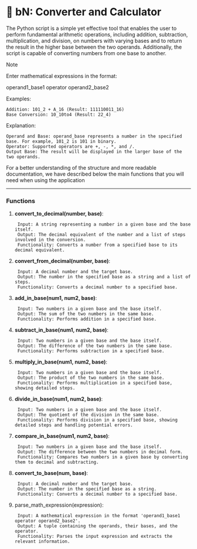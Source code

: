 # 🧮 bN: Converter and Calculator
The Python script is a simple yet effective tool that enables the user to perform fundamental arithmetic operations, including addition, subtraction, multiplication, and division, on numbers with varying bases and to return the result in the higher base between the two operands. Additionally, the script is capable of converting numbers from one base to another.

> [!NOTE]
> Enter mathematical expressions in the format:
>
> operand1_base1 operator operand2_base2
>
> Examples:
>
>     Addition: 101_2 + A_16 (Result: 111110011_16)
>     Base Conversion: 10_10to4 (Result: 22_4)
>
> Explanation:
>
>     Operand and Base: operand_base represents a number in the specified base. For example, 101_2 is 101 in binary.
>     Operator: Supported operators are +, -, *, and /.
>     Output Base: The result will be displayed in the larger base of the two operands.
For a better understanding of the structure and more readable documentation, we have described below the main functions that you will need when using the application

---

### Functions
1. **convert_to_decimal(number, base)**:

        Input: A string representing a number in a given base and the base itself.
        Output: The decimal equivalent of the number and a list of steps involved in the conversion.
        Functionality: Converts a number from a specified base to its decimal equivalent.

2. **convert_from_decimal(number, base)**:

        Input: A decimal number and the target base.
        Output: The number in the specified base as a string and a list of steps.
        Functionality: Converts a decimal number to a specified base.

3. **add_in_base(num1, num2, base)**:

        Input: Two numbers in a given base and the base itself.
        Output: The sum of the two numbers in the same base.
        Functionality: Performs addition in a specified base.

4. **subtract_in_base(num1, num2, base)**:
    
        Input: Two numbers in a given base and the base itself.
        Output: The difference of the two numbers in the same base.
        Functionality: Performs subtraction in a specified base.
    
5. **multiply_in_base(num1, num2, base)**:

        Input: Two numbers in a given base and the base itself.
        Output: The product of the two numbers in the same base.
        Functionality: Performs multiplication in a specified base, showing detailed steps.

6. **divide_in_base(num1, num2, base)**:

        Input: Two numbers in a given base and the base itself.
        Output: The quotient of the division in the same base.
        Functionality: Performs division in a specified base, showing detailed steps and handling potential errors.

7. **compare_in_base(num1, num2, base)**:

        Input: Two numbers in a given base and the base itself.
        Output: The difference between the two numbers in decimal form.
        Functionality: Compares two numbers in a given base by converting them to decimal and subtracting.

8. **convert_to_base(num, base)**:

        Input: A decimal number and the target base.
        Output: The number in the specified base as a string.
        Functionality: Converts a decimal number to a specified base.

9. parse_math_expression(expression):

        Input: A mathematical expression in the format 'operand1_base1 operator operand2_base2'.
        Output: A tuple containing the operands, their bases, and the operator.
        Functionality: Parses the input expression and extracts the relevant information.
